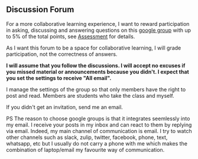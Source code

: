 ## Discussion Forum

For a more collaborative learning experience, I want to reward participation in asking, discussing and answering questions on this [google group](https://groups.google.com/u/5/a/chapman.edu/g/programming-languages-2020-user) with up to 5% of the total points, see [Assessment](assessment.md) for details. 

As I want this forum to be a space for collaborative learning, I will grade participation, not the correctness of answers.

**I will assume that you follow the discussions. I will accept no excuses if you missed material or announcements because you didn't. I expect that you set the settings to receive "All email".**

I manage the settings of the group so that only members have the right to post and read. Members are students who take the class and myself.

If you didn't get an invitation, send me an email.

PS The reason to choose google groups is that it integrates seemlessly into my email. I receive your posts in my inbox and can react to them by replying via email. Indeed, my main channel of communication is email. I try to watch other channels such as slack, zulip, twitter, facebook, phone, text, whatsapp, etc but I usually do not carry a phone with me which makes the combination of laptop/email my favourite way of communication.






